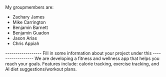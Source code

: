 My groupmembers are:
- Zachary James
- Mike Carrington
- Benjamin Barnett
- Benjamin Guadon
- Jason Arias
- Chris Appiah


------------------ Fill in some information about your project under this ------------------
We are developing a fitness and wellness app that helps you reach your goals. Features include: calorie tracking, exercise tracking, and AI diet suggestions/workout plans.
